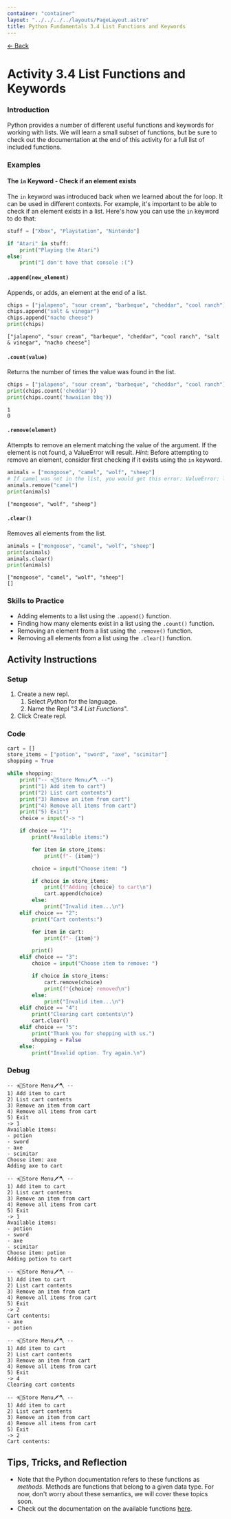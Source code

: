 ```yaml
---
container: "container"
layout: "../../../../layouts/PageLayout.astro"
title: Python Fundamentals 3.4 List Functions and Keywords
---
```


[← Back](/courses/python-fundamentals/)

# Activity 3.4 List Functions and Keywords

### Introduction

Python provides a number of different useful functions and keywords for working with lists. We will learn a small subset of functions, but be sure to check out the documentation at the end of this activity for a full list of included functions.

### Examples

#### The `in` Keyword - Check if an element exists

The `in` keyword was introduced back when we learned about the for loop. It can be used in different 
contexts. For example, it's important to be able to check if an element exists in a list. Here's how you can use the `in` keyword to do that:

```python
stuff = ["Xbox", "Playstation", "Nintendo"]

if "Atari" in stuff:
    print("Playing the Atari")
else:
    print("I don't have that console :(")
```

#### `.append(new_element)`

Appends, or adds, an element at the end of a list.

```python
chips = ["jalapeno", "sour cream", "barbeque", "cheddar", "cool ranch"]
chips.append("salt & vinegar")
chips.append("nacho cheese")
print(chips)
```

```shell
["jalapeno", "sour cream", "barbeque", "cheddar", "cool ranch", "salt & vinegar", "nacho cheese"]
```

#### `.count(value)`

Returns the number of times the value was found in the list.

```python
chips = ["jalapeno", "sour cream", "barbeque", "cheddar", "cool ranch"]
print(chips.count('cheddar'))
print(chips.count('hawaiian bbq'))
```

```shell
1
0
```

#### `.remove(element)`

Attempts to remove an element matching the value of the argument. If the element is not found, a ValueError will result. _Hint_: Before attempting to remove an element, consider first checking if it exists using the `in` keyword.

```python
animals = ["mongoose", "camel", "wolf", "sheep"]
# If camel was not in the list, you would get this error: ValueError: list.remove(x): x not in list
animals.remove("camel")
print(animals)
```

```shell
["mongoose", "wolf", "sheep"]
```

#### `.clear()`

Removes all elements from the list.

```python
animals = ["mongoose", "camel", "wolf", "sheep"]
print(animals)
animals.clear()
print(animals)
```

```shell
["mongoose", "camel", "wolf", "sheep"]
[]
```

### Skills to Practice

- Adding elements to a list using the `.append()` function.
- Finding how many elements exist in a list using the `.count()` function.
- Removing an element from a list using the `.remove()` function.
- Removing all elements from a list using the `.clear()` function.

## Activity Instructions

### Setup

1. Create a new repl.
   1. Select _Python_ for the language.
   2. Name the Repl "_3.4 List Functions_".
2. Click Create repl.

### Code

```python
cart = []
store_items = ["potion", "sword", "axe", "scimitar"]
shopping = True

while shopping:
    print("-- ⚗️🧪Store Menu🗡️🪓 --")
    print("1) Add item to cart")
    print("2) List cart contents")
    print("3) Remove an item from cart")
    print("4) Remove all items from cart")
    print("5) Exit")
    choice = input("-> ")

    if choice == "1":
        print("Available items:")

        for item in store_items:
            print(f"- {item}")

        choice = input("Choose item: ")

        if choice in store_items:
            print(f"Adding {choice} to cart\n")
            cart.append(choice)
        else:
            print("Invalid item...\n")
    elif choice == "2":
        print("Cart contents:")

        for item in cart:
            print(f"- {item}")

        print()
    elif choice == "3":
        choice = input("Choose item to remove: ")

        if choice in store_items:
            cart.remove(choice)
            print(f"{choice} removed\n")
        else:
            print("Invalid item...\n")
    elif choice == "4":
        print("Clearing cart contents\n")
        cart.clear()
    elif choice == "5":
        print("Thank you for shopping with us.")
        shopping = False
    else:
        print("Invalid option. Try again.\n")
```

### Debug

```
-- ⚗️🧪Store Menu🗡️🪓 --
1) Add item to cart
2) List cart contents
3) Remove an item from cart
4) Remove all items from cart
5) Exit
-> 1
Available items:
- potion
- sword
- axe
- scimitar
Choose item: axe
Adding axe to cart

-- ⚗️🧪Store Menu🗡️🪓 --
1) Add item to cart
2) List cart contents
3) Remove an item from cart
4) Remove all items from cart
5) Exit
-> 1
Available items:
- potion
- sword
- axe
- scimitar
Choose item: potion
Adding potion to cart

-- ⚗️🧪Store Menu🗡️🪓 --
1) Add item to cart
2) List cart contents
3) Remove an item from cart
4) Remove all items from cart
5) Exit
-> 2
Cart contents:
- axe
- potion

-- ⚗️🧪Store Menu🗡️🪓 --
1) Add item to cart
2) List cart contents
3) Remove an item from cart
4) Remove all items from cart
5) Exit
-> 4
Clearing cart contents

-- ⚗️🧪Store Menu🗡️🪓 --
1) Add item to cart
2) List cart contents
3) Remove an item from cart
4) Remove all items from cart
5) Exit
-> 2
Cart contents:
```

## Tips, Tricks, and Reflection

- Note that the Python documentation refers to these functions as _methods_. Methods are functions that belong to a given data type. For now, don't worry about these semantics, we will cover these topics soon.
- Check out the documentation on the available functions [here](https://docs.python.org/3/tutorial/datastructures.html).
